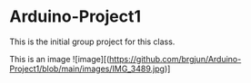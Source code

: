 # Arduino-Project1
This is the initial group project for this class.

This is an image 
![image][(https://github.com/brgjun/Arduino-Project1/blob/main/images/IMG_3489.jpg)]

